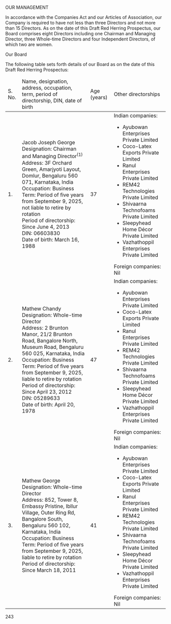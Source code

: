OUR MANAGEMENT

In accordance with the Companies Act and our Articles of Association, our Company is required to have not less than three Directors and not more than 15 Directors. As on the date of this Draft Red Herring Prospectus, our Board comprises eight Directors including one Chairman and Managing Director, three Whole-time Directors and four Independent Directors, of which two are women.

Our Board

The following table sets forth details of our Board as on the date of this Draft Red Herring Prospectus:

<table><thead><tr><td>S. No.</td><td>Name, designation, address, occupation, term, period of directorship, DIN, date of birth</td><td>Age (years)</td><td>Other directorships</td></tr></thead><tbody><tr><td>1.</td><td>Jacob Joseph George<br/>Designation: Chairman and Managing Director<sup>(1)</sup><br/>Address: 3F Orchard Green, Amarjyoti Layout, Domlur, Bengaluru 560 071, Karnataka, India<br/>Occupation: Business<br/>Term: Period of five years from September 9, 2025, not liable to retire by rotation<br/>Period of directorship: Since June 4, 2013<br/>DIN: 06603830<br/>Date of birth: March 16, 1988</td><td>37</td><td>Indian companies:<ul><li>Ayubowan Enterprises Private Limited</li><li>Coco-Latex Exports Private Limited</li><li>Ranul Enterprises Private Limited</li><li>REM42 Technologies Private Limited</li><li>Shivaarna Technofoams Private Limited</li><li>Sleepyhead Home Décor Private Limited</li><li>Vazhathoppil Enterprises Private Limited</li></ul>Foreign companies:<br/>Nil</td></tr><tr><td>2.</td><td>Mathew Chandy<br/>Designation: Whole-time Director<br/>Address: 2 Brunton Manor, 21/2 Brunton Road, Bangalore North, Museum Road, Bengaluru 560 025, Karnataka, India<br/>Occupation: Business<br/>Term: Period of five years from September 9, 2025, liable to retire by rotation<br/>Period of directorship: Since April 23, 2012<br/>DIN: 05289633<br/>Date of birth: April 20, 1978</td><td>47</td><td>Indian companies:<ul><li>Ayubowan Enterprises Private Limited</li><li>Coco-Latex Exports Private Limited</li><li>Ranul Enterprises Private Limited</li><li>REM42 Technologies Private Limited</li><li>Shivaarna Technofoams Private Limited</li><li>Sleepyhead Home Décor Private Limited</li><li>Vazhathoppil Enterprises Private Limited</li></ul>Foreign companies:<br/>Nil</td></tr><tr><td>3.</td><td>Mathew George<br/>Designation: Whole-time Director<br/>Address: 852, Tower 8, Embassy Pristine, Ibllur Village, Outer Ring Rd, Bangalore South, Bengaluru 560 102, Karnataka, India<br/>Occupation: Business<br/>Term: Period of five years from September 9, 2025, liable to retire by rotation<br/>Period of directorship: Since March 18, 2011</td><td>41</td><td>Indian companies:<ul><li>Ayubowan Enterprises Private Limited</li><li>Coco-Latex Exports Private Limited</li><li>Ranul Enterprises Private Limited</li><li>REM42 Technologies Private Limited</li><li>Shivaarna Technofoams Private Limited</li><li>Sleepyhead Home Décor Private Limited</li><li>Vazhathoppil Enterprises Private Limited</li></ul>Foreign companies:<br/>Nil</td></tr></tbody></table>

243